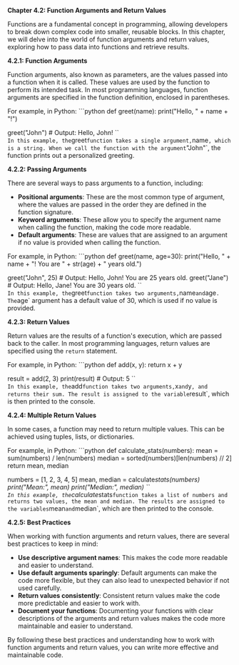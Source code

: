 <p><strong>Chapter 4.2: Function Arguments and Return Values</strong></p>

<p>Functions are a fundamental concept in programming, allowing developers to break down complex code into smaller, reusable blocks. In this chapter, we will delve into the world of function arguments and return values, exploring how to pass data into functions and retrieve results.</p>

<p><strong>4.2.1: Function Arguments</strong></p>

<p>Function arguments, also known as parameters, are the values passed into a function when it is called. These values are used by the function to perform its intended task. In most programming languages, function arguments are specified in the function definition, enclosed in parentheses.</p>

<p>For example, in Python:
```python
def greet(name):
    print("Hello, " + name + "!")</p>

<p>greet("John")  # Output: Hello, John!
``<code>
In this example, the</code>greet<code>function takes a single argument,</code>name<code>, which is a string. When we call the function with the argument</code>"John"`, the function prints out a personalized greeting.</p>

<p><strong>4.2.2: Passing Arguments</strong></p>

<p>There are several ways to pass arguments to a function, including:</p>

<ul>
<li><strong>Positional arguments</strong>: These are the most common type of argument, where the values are passed in the order they are defined in the function signature.</li>
<li><strong>Keyword arguments</strong>: These allow you to specify the argument name when calling the function, making the code more readable.</li>
<li><strong>Default arguments</strong>: These are values that are assigned to an argument if no value is provided when calling the function.</li>
</ul>

<p>For example, in Python:
```python
def greet(name, age=30):
    print("Hello, " + name + "! You are " + str(age) + " years old.")</p>

<p>greet("John", 25)  # Output: Hello, John! You are 25 years old.
greet("Jane")  # Output: Hello, Jane! You are 30 years old.
``<code>
In this example, the</code>greet<code>function takes two arguments,</code>name<code>and</code>age<code>. The</code>age` argument has a default value of 30, which is used if no value is provided.</p>

<p><strong>4.2.3: Return Values</strong></p>

<p>Return values are the results of a function's execution, which are passed back to the caller. In most programming languages, return values are specified using the <code>return</code> statement.</p>

<p>For example, in Python:
```python
def add(x, y):
    return x + y</p>

<p>result = add(2, 3)
print(result)  # Output: 5
``<code>
In this example, the</code>add<code>function takes two arguments,</code>x<code>and</code>y<code>, and returns their sum. The result is assigned to the variable</code>result`, which is then printed to the console.</p>

<p><strong>4.2.4: Multiple Return Values</strong></p>

<p>In some cases, a function may need to return multiple values. This can be achieved using tuples, lists, or dictionaries.</p>

<p>For example, in Python:
```python
def calculate_stats(numbers):
    mean = sum(numbers) / len(numbers)
    median = sorted(numbers)[len(numbers) // 2]
    return mean, median</p>

<p>numbers = [1, 2, 3, 4, 5]
mean, median = calculate<em>stats(numbers)
print("Mean:", mean)
print("Median:", median)
``<code>
In this example, the</code>calculate</em>stats<code>function takes a list of numbers and returns two values, the mean and median. The results are assigned to the variables</code>mean<code>and</code>median`, which are then printed to the console.</p>

<p><strong>4.2.5: Best Practices</strong></p>

<p>When working with function arguments and return values, there are several best practices to keep in mind:</p>

<ul>
<li><strong>Use descriptive argument names</strong>: This makes the code more readable and easier to understand.</li>
<li><strong>Use default arguments sparingly</strong>: Default arguments can make the code more flexible, but they can also lead to unexpected behavior if not used carefully.</li>
<li><strong>Return values consistently</strong>: Consistent return values make the code more predictable and easier to work with.</li>
<li><strong>Document your functions</strong>: Documenting your functions with clear descriptions of the arguments and return values makes the code more maintainable and easier to understand.</li>
</ul>

<p>By following these best practices and understanding how to work with function arguments and return values, you can write more effective and maintainable code.</p>
